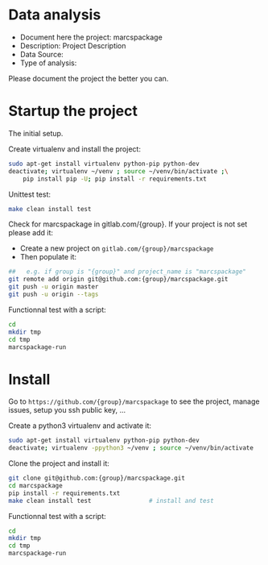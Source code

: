# Data analysis
- Document here the project: marcspackage
- Description: Project Description
- Data Source:
- Type of analysis:

Please document the project the better you can.

# Startup the project

The initial setup.

Create virtualenv and install the project:
```bash
sudo apt-get install virtualenv python-pip python-dev
deactivate; virtualenv ~/venv ; source ~/venv/bin/activate ;\
    pip install pip -U; pip install -r requirements.txt
```

Unittest test:
```bash
make clean install test
```

Check for marcspackage in gitlab.com/{group}.
If your project is not set please add it:

- Create a new project on `gitlab.com/{group}/marcspackage`
- Then populate it:

```bash
##   e.g. if group is "{group}" and project_name is "marcspackage"
git remote add origin git@github.com:{group}/marcspackage.git
git push -u origin master
git push -u origin --tags
```

Functionnal test with a script:

```bash
cd
mkdir tmp
cd tmp
marcspackage-run
```

# Install

Go to `https://github.com/{group}/marcspackage` to see the project, manage issues,
setup you ssh public key, ...

Create a python3 virtualenv and activate it:

```bash
sudo apt-get install virtualenv python-pip python-dev
deactivate; virtualenv -ppython3 ~/venv ; source ~/venv/bin/activate
```

Clone the project and install it:

```bash
git clone git@github.com:{group}/marcspackage.git
cd marcspackage
pip install -r requirements.txt
make clean install test                # install and test
```
Functionnal test with a script:

```bash
cd
mkdir tmp
cd tmp
marcspackage-run
```
